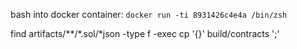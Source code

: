 
bash into docker container:
`docker run -ti 8931426c4e4a /bin/zsh`


find artifacts/**/*.sol/*json -type f -exec cp '{}' build/contracts ';'
